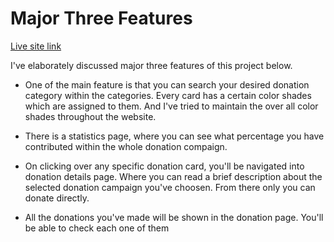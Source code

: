 # Major Three Features
[Live site link](https://statuesque-bucket.surge.sh)

I've elaborately discussed major three features of this project below.

- One of the main feature is that you can search your desired donation category within the categories. Every card has a certain color shades which are assigned to them. And I've tried to maintain the over all color shades throughout the website.

- There is a statistics page, where you can see what percentage you have contributed within the whole donation compaign.

- On clicking over any specific donation card, you'll be navigated into donation details page. Where you can read a brief description about the selected donation campaign you've choosen. From there only you can donate directly. 
 
 - All the donations you've made will be shown in the donation page. You'll be able to check each one of them
